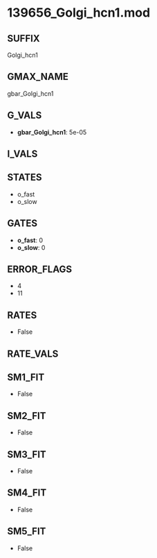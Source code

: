 # 139656_Golgi_hcn1.mod

## SUFFIX

Golgi_hcn1

## GMAX_NAME

gbar_Golgi_hcn1

## G_VALS

- **gbar_Golgi_hcn1**: 5e-05

## I_VALS


## STATES

- o_fast
- o_slow

## GATES

- **o_fast**: 0
- **o_slow**: 0

## ERROR_FLAGS

- 4
- 11

## RATES

- False

## RATE_VALS


## SM1_FIT

- False

## SM2_FIT

- False

## SM3_FIT

- False

## SM4_FIT

- False

## SM5_FIT

- False

